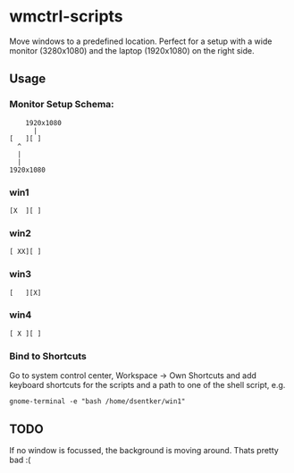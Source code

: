 # wmctrl-scripts

Move windows to a predefined location. Perfect for a setup with a wide monitor (3280x1080) and the laptop (1920x1080) on the right side.

## Usage

### Monitor Setup Schema:

```
    1920x1080  
      |
[   ][ ]
  ^   
  |   
  |
1920x1080
```

### win1
```
[X  ][ ]
```

### win2
```
[ XX][ ]
```

### win3
```
[   ][X]
```

### win4
```
[ X ][ ]
```

### Bind to Shortcuts
Go to system control center, Workspace -> Own Shortcuts and add  keyboard shortcuts for the scripts and a path to one of the shell script, e.g.
```
gnome-terminal -e "bash /home/dsentker/win1"
```


## TODO
If no window is focussed, the background is moving around. Thats pretty bad :(
